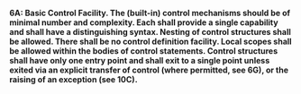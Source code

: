 **6A: Basic Control Facility.  The (built-in) control mechanisms should be of minimal number and complexity. Each shall provide a single capability and shall have a distinguishing syntax. Nesting of control structures shall be allowed. There shall be no control definition facility. Local scopes shall be allowed within the bodies of control statements. Control structures shall have only one entry point and shall exit to a single point unless exited via an explicit transfer of control (where permitted, see 6G), or the raising of an exception (see 10C).**
